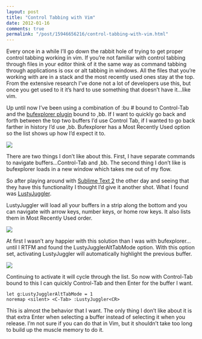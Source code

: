 ```yaml
---
layout: post
title: "Control Tabbing with Vim"
date: 2012-01-16
comments: true
permalink: "/post/15946656216/control-tabbing-with-vim.html"
---
```


Every once in a while I’ll go down the rabbit hole of trying to get proper control tabbing working in vim. If you’re not familiar with control tabbing through files in your editor think of it the same way as command tabbing through applications is osx or alt tabbing in windows. All the files that you’re working with are in a stack and the most recently used ones stay at the top. From the extensive research I’ve done not a lot of developers use this, but once you get used to it it’s hard to use something that doesn’t have it…like vim.

Up until now I’ve been using a combination of :bu # bound to Control-Tab and the [bufexplorer plugin](http://www.vim.org/scripts/script.php?script_id=42) bound to ,bb. If I want to quickly go back and forth between the top two buffers I’d use Control Tab, if I wanted to go back farther in history I’d use ,bb. Bufexplorer has a Most Recently Used option so the list shows up how I’d expect it to.

![](http://dl.dropbox.com/u/2144189/blog/darrinholst/controltab/%5BBufExplorer%5D%20-%20%28~_Projects_chromepaper%29%20-%20VIM-3.jpg)

There are two things I don’t like about this. First, I have separate commands to navigate buffers…Control-Tab and ,bb. The second thing I don’t like is bufexplorer loads in a new window which takes me out of my flow.

So after playing around with [Sublime Text 2](http://www.sublimetext.com/2) the other day and seeing that they have this functionality I thought I’d give it another shot. What I found was [LustyJuggler](http://www.vim.org/scripts/script.php?script_id=2050).

LustyJuggler will load all your buffers in a strip along the bottom and you can navigate with arrow keys, number keys, or home row keys. It also lists them in Most Recently Used order.

![](http://dl.dropbox.com/u/2144189/blog/darrinholst/controltab/vimrc%20%28~%29%20-%20VIM.jpg)

At first I wasn’t any happier with this solution than I was with bufexplorer…until I RTFM and found the LustyJugglerAltTabMode option. With this option set, activating LustyJuggler will automatically highlight the previous buffer.

![](http://dl.dropbox.com/u/2144189/blog/darrinholst/controltab/vimrc%20%28~%29%20-%20VIM%202.jpg)

Continuing to activate it will cycle through the list. So now with Control-Tab bound to this I can quickly Control-Tab and then Enter for the buffer I want.

    let g:LustyJugglerAltTabMode = 1
    noremap <silent> <C-Tab> :LustyJuggler<CR>

This is almost the behavior that I want. The only thing I don’t like about it is that extra Enter when selecting a buffer instead of selecting it when you release. I’m not sure if you can do that in Vim, but it shouldn’t take too long to build up the muscle memory to do it.

